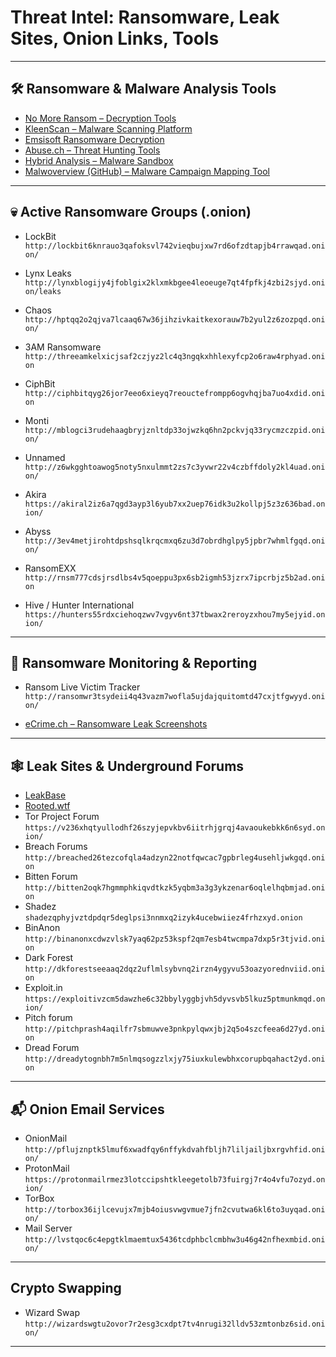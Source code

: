 # Threat Intel: Ransomware, Leak Sites, Onion Links, Tools

---

## 🛠️ Ransomware & Malware Analysis Tools

- [No More Ransom – Decryption Tools](https://www.nomoreransom.org/en/decryption-tools.html)
- [KleenScan – Malware Scanning Platform](https://kleenscan.com/index)
- [Emsisoft Ransomware Decryption](https://www.emsisoft.com/en/ransomware-decryption)
- [Abuse.ch – Threat Hunting Tools](https://hunting.abuse.ch/)
- [Hybrid Analysis – Malware Sandbox](https://www.hybrid-analysis.com/)
- [Malwoverview (GitHub) – Malware Campaign Mapping Tool](https://github.com/alexandreborges/malwoverview)

---

## 💀 Active Ransomware Groups (.onion)

- LockBit  
  `http://lockbit6knrauo3qafoksvl742vieqbujxw7rd6ofzdtapjb4rrawqad.onion/`

- Lynx Leaks  
  `http://lynxblogijy4jfoblgix2klxmkbgee4leoeuge7qt4fpfkj4zbi2sjyd.onion/leaks`

- Chaos  
  `http://hptqq2o2qjva7lcaaq67w36jihzivkaitkexorauw7b2yul2z6zozpqd.onion/`

- 3AM Ransomware  
  `http://threeamkelxicjsaf2czjyz2lc4q3ngqkxhhlexyfcp2o6raw4rphyad.onion`

- CiphBit  
  `http://ciphbitqyg26jor7eeo6xieyq7reouctefrompp6ogvhqjba7uo4xdid.onion`

- Monti  
  `http://mblogci3rudehaagbryjznltdp33ojwzkq6hn2pckvjq33rycmzczpid.onion/`

- Unnamed  
  `http://z6wkgghtoawog5noty5nxulmmt2zs7c3yvwr22v4czbffdoly2kl4uad.onion/`

- Akira  
  `https://akiral2iz6a7qgd3ayp3l6yub7xx2uep76idk3u2kollpj5z3z636bad.onion/`

- Abyss  
  `http://3ev4metjirohtdpshsqlkrqcmxq6zu3d7obrdhglpy5jpbr7whmlfgqd.onion/`

- RansomEXX  
  `http://rnsm777cdsjrsdlbs4v5qoeppu3px6sb2igmh53jzrx7ipcrbjz5b2ad.onion`

- Hive / Hunter International  
  `https://hunters55rdxciehoqzwv7vgyv6nt37tbwax2reroyzxhou7my5ejyid.onion/`

---

## 📡 Ransomware Monitoring & Reporting

- Ransom Live Victim Tracker  
  `http://ransomwr3tsydeii4q43vazm7wofla5ujdajquitomtd47cxjtfgwyyd.onion/`

- [eCrime.ch – Ransomware Leak Screenshots](https://ecrime.ch/screenshots/)

---

## 🕸️ Leak Sites & Underground Forums

- [LeakBase](https://leakbase.la/)
- [Rooted.wtf](https://rooted.wtf)
- Tor Project Forum  
  `https://v236xhqtyullodhf26szyjepvkbv6iitrhjgrqj4avaoukebkk6n6syd.onion/`
- Breach Forums  
  `http://breached26tezcofqla4adzyn22notfqwcac7gpbrleg4usehljwkgqd.onion`
- Bitten Forum  
  `http://bitten2oqk7hgmmphkiqvdtkzk5yqbm3a3g3ykzenar6oqlelhqbmjad.onion`
- Shadez  
  `shadezqphyjvztdpdqr5deglpsi3nnmxq2izyk4ucebwiiez4frhzxyd.onion`
- BinAnon  
  `http://binanonxcdwzvlsk7yaq62pz53kspf2qm7esb4twcmpa7dxp5r3tjvid.onion`
- Dark Forest  
  `http://dkforestseeaaq2dqz2uflmlsybvnq2irzn4ygyvu53oazyorednviid.onion`
- Exploit.in
  `https://exploitivzcm5dawzhe6c32bbylyggbjvh5dyvsvb5lkuz5ptmunkmqd.onion/`
- Pitch forum
  `http://pitchprash4aqilfr7sbmuwve3pnkpylqwxjbj2q5o4szcfeea6d27yd.onion`
- Dread Forum  
  `http://dreadytognbh7m5nlmqsogzzlxjy75iuxkulewbhxcorupbqahact2yd.onion`

---

## 📬 Onion Email Services

- OnionMail  
  `http://pflujznptk5lmuf6xwadfqy6nffykdvahfbljh7liljailjbxrgvhfid.onion/`
- ProtonMail  
  `https://protonmailrmez3lotccipshtkleegetolb73fuirgj7r4o4vfu7ozyd.onion/`
- TorBox  
  `http://torbox36ijlcevujx7mjb4oiusvwgvmue7jfn2cvutwa6kl6to3uyqad.onion/`
- Mail Server  
  `http://lvstqoc6c4epgtklmaemtux5436tcdphbclcmbhw3u46g42nfhexmbid.onion/`

---

##  Crypto Swapping
- Wizard Swap
`http://wizardswgtu2ovor7r2esg3cxdpt7tv4nrugi32lldv53zmtonbz6sid.onion/`

---
